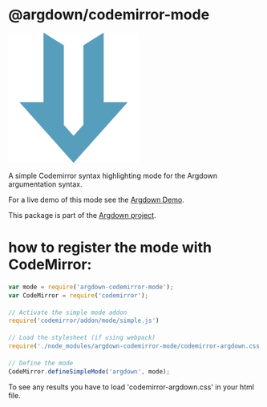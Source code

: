# @argdown/codemirror-mode

![Argdown logo](../../argdown-arrow.png?raw=true "Argdown logo")

A simple Codemirror syntax highlighting mode for the Argdown argumentation syntax.

For a live demo of this mode see the [Argdown Demo](https://christianvoigt.github.io/argdown/sandbox).

This package is part of the [Argdown project](https://christianvoigt.github.io/argdown).

# how to register the mode with CodeMirror:

```javascript
var mode = require('argdown-codemirror-mode');
var CodeMirror = require('codemirror');

// Activate the simple mode addon
require('codemirror/addon/mode/simple.js')

// Load the stylesheet (if using webpack)
require('./node_modules/argdown-codemirror-mode/codemirror-argdown.css')

// Define the mode
CodeMirror.defineSimpleMode('argdown', mode);
```

To see any results you have to load 'codemirror-argdown.css' in your html file.
